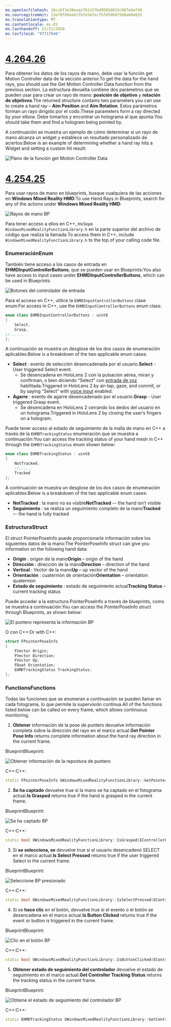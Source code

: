 ```yaml
---
ms.openlocfilehash: 18ccbf3e28eaa2f61157bd9585d633c987e9af48
ms.sourcegitcommit: 13ef9f89ee61fbfe547ecf5fdfdb97560a0de833
ms.translationtype: MT
ms.contentlocale: es-ES
ms.lasthandoff: 12/21/2020
ms.locfileid: "97717646"
---
```

# <a name="426"></a>[<span data-ttu-id="acd96-101">4.26</span><span class="sxs-lookup"><span data-stu-id="acd96-101">4.26</span></span>](#tab/426)

<span data-ttu-id="acd96-102">Para obtener los datos de los rayos de mano, debe usar la función get Motion Controller data de la sección anterior.</span><span class="sxs-lookup"><span data-stu-id="acd96-102">To get the data for the hand rays, you should use the Get Motion Controller Data function from the previous section.</span></span> <span data-ttu-id="acd96-103">La estructura devuelta contiene dos parámetros que se pueden usar para crear un rayo de mano: **posición de objetivo** y **rotación de objetivos**.</span><span class="sxs-lookup"><span data-stu-id="acd96-103">The returned structure contains two parameters you can use to create a hand ray – **Aim Position** and **Aim Rotation**.</span></span> <span data-ttu-id="acd96-104">Estos parámetros forman un rayo dirigido por el codo.</span><span class="sxs-lookup"><span data-stu-id="acd96-104">These parameters form a ray directed by your elbow.</span></span> <span data-ttu-id="acd96-105">Debe tomarlos y encontrar un holograma al que apunta.</span><span class="sxs-lookup"><span data-stu-id="acd96-105">You should take them and find a hologram being pointed by.</span></span>

<span data-ttu-id="acd96-106">A continuación se muestra un ejemplo de cómo determinar si un rayo de mano alcanza un widget y establece un resultado personalizado de aciertos:</span><span class="sxs-lookup"><span data-stu-id="acd96-106">Below is an example of determining whether a hand ray hits a Widget and setting a custom hit result:</span></span>

![Plano de la función get Motion Controller Data](../images/unreal-hand-tracking-img-04.png) 

# <a name="425"></a>[<span data-ttu-id="acd96-108">4.25</span><span class="sxs-lookup"><span data-stu-id="acd96-108">4.25</span></span>](#tab/425)

<span data-ttu-id="acd96-109">Para usar rayos de mano en blueprints, busque cualquiera de las acciones en **Windows Mixed Reality HMD**:</span><span class="sxs-lookup"><span data-stu-id="acd96-109">To use Hand Rays in Blueprints, search for any of the actions under **Windows Mixed Reality HMD**:</span></span>

![Rayos de mano BP](../images/unreal/hand-rays-bp.png)

<span data-ttu-id="acd96-111">Para tener acceso a ellos en C++, incluya `WindowsMixedRealityFunctionLibrary.h` en la parte superior del archivo de código que realiza la llamada.</span><span class="sxs-lookup"><span data-stu-id="acd96-111">To access them in C++, include `WindowsMixedRealityFunctionLibrary.h` to the top of your calling code file.</span></span>

### <a name="enum"></a><span data-ttu-id="acd96-112">Enumeración</span><span class="sxs-lookup"><span data-stu-id="acd96-112">Enum</span></span>

<span data-ttu-id="acd96-113">También tiene acceso a los casos de entrada en **EHMDInputControllerButtons**, que se pueden usar en Blueprints:</span><span class="sxs-lookup"><span data-stu-id="acd96-113">You also have access to input cases under **EHMDInputControllerButtons**, which can be used in Blueprints:</span></span>

![Botones del controlador de entrada](../images/unreal/input-controller-buttons.png)

<span data-ttu-id="acd96-115">Para el acceso en C++, utilice la `EHMDInputControllerButtons` clase enum:</span><span class="sxs-lookup"><span data-stu-id="acd96-115">For access in C++, use the `EHMDInputControllerButtons` enum class:</span></span>
```cpp
enum class EHMDInputControllerButtons : uint8
{
    Select,
    Grasp,
//......
};
```

<span data-ttu-id="acd96-116">A continuación se muestra un desglose de los dos casos de enumeración aplicables:</span><span class="sxs-lookup"><span data-stu-id="acd96-116">Below is a breakdown of the two applicable enum cases:</span></span>

* <span data-ttu-id="acd96-117">**Select** : evento de selección desencadenada por el usuario.</span><span class="sxs-lookup"><span data-stu-id="acd96-117">**Select** - User triggered Select event.</span></span>
    * <span data-ttu-id="acd96-118">Se desencadena en HoloLens 2 con la pulsación aérea, miran y confirman, o bien diciendo "Select" con [entrada de voz](../unreal-voice-input.md) habilitada.</span><span class="sxs-lookup"><span data-stu-id="acd96-118">Triggered in HoloLens 2 by air-tap, gaze, and commit, or by saying “Select” with [voice input](../unreal-voice-input.md) enabled.</span></span>
* <span data-ttu-id="acd96-119">**Agarre** : evento de agarre desencadenado por el usuario.</span><span class="sxs-lookup"><span data-stu-id="acd96-119">**Grasp** - User triggered Grasp event.</span></span>
    * <span data-ttu-id="acd96-120">Se desencadena en HoloLens 2 cerrando los dedos del usuario en un holograma.</span><span class="sxs-lookup"><span data-stu-id="acd96-120">Triggered in HoloLens 2 by closing the user’s fingers on a hologram.</span></span>

<span data-ttu-id="acd96-121">Puede tener acceso al estado de seguimiento de la malla de mano en C++ a través de la `EHMDTrackingStatus` enumeración que se muestra a continuación:</span><span class="sxs-lookup"><span data-stu-id="acd96-121">You can access the tracking status of your hand mesh in C++ through the `EHMDTrackingStatus` enum shown below:</span></span>

```cpp
enum class EHMDTrackingStatus : uint8
{
    NotTracked,
    //......
    Tracked
};
```

<span data-ttu-id="acd96-122">A continuación se muestra un desglose de los dos casos de enumeración aplicables:</span><span class="sxs-lookup"><span data-stu-id="acd96-122">Below is a breakdown of the two applicable enum cases:</span></span>

* <span data-ttu-id="acd96-123">**NotTracked** : la mano no es visible</span><span class="sxs-lookup"><span data-stu-id="acd96-123">**NotTracked** –- the hand isn’t visible</span></span>
* <span data-ttu-id="acd96-124">**Seguimiento** : se realiza un seguimiento completo de la mano</span><span class="sxs-lookup"><span data-stu-id="acd96-124">**Tracked** –- the hand is fully tracked</span></span>

### <a name="struct"></a><span data-ttu-id="acd96-125">Estructura</span><span class="sxs-lookup"><span data-stu-id="acd96-125">Struct</span></span>

<span data-ttu-id="acd96-126">El struct PointerPoseInfo puede proporcionarle información sobre los siguientes datos de la mano:</span><span class="sxs-lookup"><span data-stu-id="acd96-126">The PointerPoseInfo struct can give you information on the following hand data:</span></span>

* <span data-ttu-id="acd96-127">**Origin** : origen de la mano</span><span class="sxs-lookup"><span data-stu-id="acd96-127">**Origin** – origin of the hand</span></span>
* <span data-ttu-id="acd96-128">**Dirección** : dirección de la mano</span><span class="sxs-lookup"><span data-stu-id="acd96-128">**Direction** – direction of the hand</span></span>
* <span data-ttu-id="acd96-129">**Vertical** : Vector de la mano</span><span class="sxs-lookup"><span data-stu-id="acd96-129">**Up** – up vector of the hand</span></span>
* <span data-ttu-id="acd96-130">**Orientación** : cuaternión de orientación</span><span class="sxs-lookup"><span data-stu-id="acd96-130">**Orientation** – orientation quaternion</span></span>
* <span data-ttu-id="acd96-131">**Estado de seguimiento** : estado de seguimiento actual</span><span class="sxs-lookup"><span data-stu-id="acd96-131">**Tracking Status** – current tracking status</span></span>

<span data-ttu-id="acd96-132">Puede acceder a la estructura PointerPoseInfo a través de blueprints, como se muestra a continuación:</span><span class="sxs-lookup"><span data-stu-id="acd96-132">You can access the PointerPoseInfo struct through Blueprints, as shown below:</span></span>

![El puntero representa la información BP](../images/unreal/pointer-pose-info-bp.png)

<span data-ttu-id="acd96-134">O con C++:</span><span class="sxs-lookup"><span data-stu-id="acd96-134">Or with C++:</span></span>

```cpp
struct FPointerPoseInfo
{
    FVector Origin;
    FVector Direction;
    FVector Up;
    FQuat Orientation;
    EHMDTrackingStatus TrackingStatus;
};
```

### <a name="functions"></a><span data-ttu-id="acd96-135">Functions</span><span class="sxs-lookup"><span data-stu-id="acd96-135">Functions</span></span>

<span data-ttu-id="acd96-136">Todas las funciones que se enumeran a continuación se pueden llamar en cada fotograma, lo que permite la supervisión continua.</span><span class="sxs-lookup"><span data-stu-id="acd96-136">All of the functions listed below can be called on every frame, which allows continuous monitoring.</span></span>

1. <span data-ttu-id="acd96-137">**Obtener** información de la pose de puntero devuelve información completa sobre la dirección del rayo en el marco actual.</span><span class="sxs-lookup"><span data-stu-id="acd96-137">**Get Pointer Pose Info** returns complete information about the hand ray direction in the current frame.</span></span>

<span data-ttu-id="acd96-138">Blueprint</span><span class="sxs-lookup"><span data-stu-id="acd96-138">Blueprint:</span></span>

![Obtener información de la repostura de puntero](../images/unreal/get-pointer-pose-info.png)

<span data-ttu-id="acd96-140">C++:</span><span class="sxs-lookup"><span data-stu-id="acd96-140">C++:</span></span>
```cpp
static FPointerPoseInfo UWindowsMixedRealityFunctionLibrary::GetPointerPoseInfo(EControllerHand hand);
```

2. <span data-ttu-id="acd96-141">**Se ha captado** devuelve true si la mano se ha captado en el fotograma actual.</span><span class="sxs-lookup"><span data-stu-id="acd96-141">**Is Grasped** returns true if the hand is grasped in the current frame.</span></span>

<span data-ttu-id="acd96-142">Blueprint</span><span class="sxs-lookup"><span data-stu-id="acd96-142">Blueprint:</span></span>

![Se ha captado BP](../images/unreal/is-grasped-bp.png)

<span data-ttu-id="acd96-144">C++:</span><span class="sxs-lookup"><span data-stu-id="acd96-144">C++:</span></span>
```cpp
static bool UWindowsMixedRealityFunctionLibrary::IsGrasped(EControllerHand hand);
```

3. <span data-ttu-id="acd96-145">Si **se selecciona, se** devuelve true si el usuario desencadenó SELECT en el marco actual.</span><span class="sxs-lookup"><span data-stu-id="acd96-145">**Is Select Pressed** returns true if the user triggered Select in the current frame.</span></span>

<span data-ttu-id="acd96-146">Blueprint</span><span class="sxs-lookup"><span data-stu-id="acd96-146">Blueprint:</span></span>

![Seleccione BP presionado](../images/unreal/is-select-pressed-bp.png)

<span data-ttu-id="acd96-148">C++:</span><span class="sxs-lookup"><span data-stu-id="acd96-148">C++:</span></span>
```cpp
static bool UWindowsMixedRealityFunctionLibrary::IsSelectPressed(EControllerHand hand);
```

4. <span data-ttu-id="acd96-149">Si se **hace clic** en el botón, devuelve true si el evento o el botón se desencadena en el marco actual.</span><span class="sxs-lookup"><span data-stu-id="acd96-149">**Is Button Clicked** returns true if the event or button is triggered in the current frame.</span></span>

<span data-ttu-id="acd96-150">Blueprint</span><span class="sxs-lookup"><span data-stu-id="acd96-150">Blueprint:</span></span>

![Clic en el botón BP](../images/unreal/is-button-clicked-bp.png)

<span data-ttu-id="acd96-152">C++:</span><span class="sxs-lookup"><span data-stu-id="acd96-152">C++:</span></span>
```cpp
static bool UWindowsMixedRealityFunctionLibrary::IsButtonClicked(EControllerHand hand, EHMDInputControllerButtons button);
```

5. <span data-ttu-id="acd96-153">**Obtener estado de seguimiento del controlador** devuelve el estado de seguimiento en el marco actual.</span><span class="sxs-lookup"><span data-stu-id="acd96-153">**Get Controller Tracking Status** returns the tracking status in the current frame.</span></span>

<span data-ttu-id="acd96-154">Blueprint</span><span class="sxs-lookup"><span data-stu-id="acd96-154">Blueprint:</span></span>

![Obtiene el estado de seguimiento del controlador BP](../images/unreal/get-controller-tracking-status-bp.png)

<span data-ttu-id="acd96-156">C++:</span><span class="sxs-lookup"><span data-stu-id="acd96-156">C++:</span></span>
```cpp
static EHMDTrackingStatus UWindowsMixedRealityFunctionLibrary::GetControllerTrackingStatus(EControllerHand hand);
```